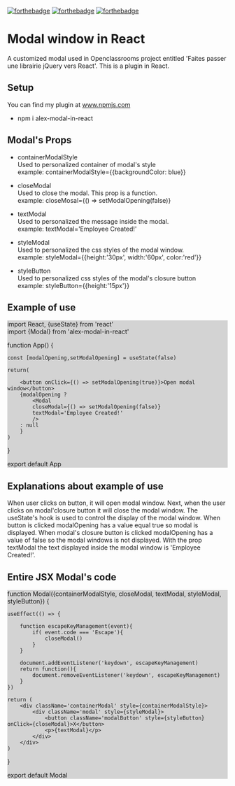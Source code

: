 [![forthebadge](https://forthebadge.com/images/badges/made-with-javascript.svg)](https://forthebadge.com)
[![forthebadge](https://forthebadge.com/images/badges/uses-css.svg)](https://forthebadge.com)
[![forthebadge](https://forthebadge.com/images/badges/uses-html.svg)](https://forthebadge.com)

# Modal window in React

A customized modal used in Openclassrooms project entitled 'Faites passer une librairie jQuery vers React'.
This is a plugin in React.

## Setup

You can find my plugin at <a href='https://www.npmjs.com'>www.npmjs.com</a>

- npm i alex-modal-in-react

## Modal's Props 

- containerModalStyle <br />
Used to personalized container of modal's style <br />
example: containerModalStyle={{backgroundColor: blue}}

- closeModal <br />
Used to close the modal. This prop is a function. <br />
example: closeMosal={() => setModalOpening(false)}

- textModal <br />
Used to personalized the message inside the modal. <br />
example: textModal='Employee Created!'

- styleModal <br />
Used to personalized the css styles of the modal window. <br />
example: styleModal={{height:'30px', width:'60px', color:'red'}}

- styleButton <br />
Used to personalized css styles of the modal's closure button <br />
example: styleButton={{height:'15px'}}

## Example of use

<div style='background: lightgrey;'>

import React, {useState} from 'react' <br />
import {Modal} from 'alex-modal-in-react'

function App() {

    const [modalOpening,setModalOpening] = useState(false)

    return(

        <button onClick={() => setModalOpening(true)}>Open modal window</button>
        {modalOpening ?
            <Modal
            closeModal={() => setModalOpening(false)}
            textModal='Employee Created!'    
            />
        : null
        }      
    )
}

export default App

</div>

## Explanations about example of use

When user clicks on button, it will open modal window. Next, when the user clicks on modal'closure button it will
close the modal window. The useState's hook is used to control the display of the modal window. When button is
clicked modalOpening has a value equal true so modal is displayed. When modal's closure button is clicked modalOpening
has a value of false so the modal windows is not displayed. With the prop textModal the text displayed inside the
modal window is 'Employee Created!'. 

## Entire JSX Modal's code

<div style='background: lightgrey;'>

function Modal({containerModalStyle, closeModal, textModal, styleModal, styleButton}) {

    useEffect(() => {

        function escapeKeyManagement(event){
            if( event.code === 'Escape'){
                closeModal()
            }
        }

        document.addEventListener('keydown', escapeKeyManagement)
        return function(){
            document.removeEventListener('keydown', escapeKeyManagement)
        }
    })

    return (
        <div className='containerModal' style={containerModalStyle}>
            <div className='modal' style={styleModal}>
                <button className='modalButton' style={styleButton} onClick={closeModal}>X</button>
                <p>{textModal}</p>
            </div>
        </div>
    )
}

export default Modal

<div>